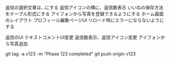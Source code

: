 返信の選択文章は...にする
返信アイコンの横に、返信数表示
いいねの保存方法をテーブル形式にする
アイフォンから写真を登録できるようにする
ホーム画面のレイアウト
プロフィール編集ページUI
リロード時にエラーにならないようにする


返信のUI
テキストコメントUI変更
返信数表示、返信アイコン変更
アイフォンから写真追加



git tag -a v123 -m "Phase 123 completed"
git push origin v123
